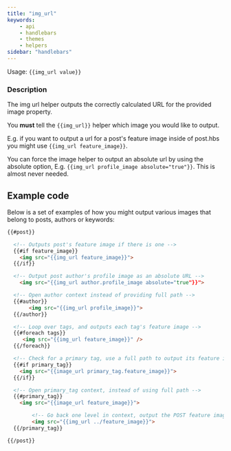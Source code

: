 ```yaml
---
title: "img_url"
keywords:
    - api
    - handlebars
    - themes
    - helpers
sidebar: "handlebars"
---
```


Usage: `{{img_url value}}`

### Description

The img url helper outputs the correctly calculated URL for the provided image property.

You **must** tell the `{{img_url}}` helper which image you would like to output.

E.g. if you want to output a url for a post's feature image inside of post.hbs you might use `{{img_url feature_image}}`.

You can force the image helper to output an absolute url by using the absolute option, E.g. `{{img_url profile_image absolute="true"}}`. This is almost never needed.

## Example code

Below is a set of examples of how you might output various images that belong to posts, authors or keywords:

```html
{{#post}}

  <!-- Outputs post's feature image if there is one -->
  {{#if feature_image}}
	<img src="{{img_url feature_image}}">
  {{/if}}

  <!-- Output post author's profile image as an absolute URL -->
	<img src="{{img_url author.profile_image absolute="true"}}">

  <!-- Open author context instead of providing full path -->
  {{#author}}
 	   <img src="{{img_url profile_image}}">
  {{/author}}

  <!-- Loop over tags, and outputs each tag's feature image -->
  {{#foreach tags}}
     <img src="{{img_url feature_image}}" />
  {{/foreach}}

  <!-- Check for a primary tag, use a full path to output its feature image -->
  {{#if primary_tag}}
    <img src="{{image_url primary_tag.feature_image}}">
  {{/if}}

  <!-- Open primary_tag context, instead of using full path -->
  {{#primary_tag}}
    <img src="{{image_url feature_image}}">

		<!-- Go back one level in context, output the POST feature image as well -->
		<img src="{{img_url ../feature_image}}">
  {{/primary_tag}}

{{/post}}
```
